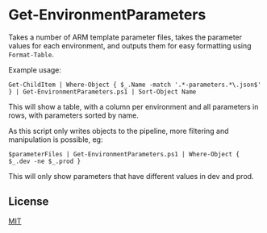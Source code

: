 # Get-EnvironmentParameters

Takes a number of ARM template parameter files, takes the parameter values for each environment, and outputs them
for easy formatting using `Format-Table`.

Example usage:

    Get-ChildItem | Where-Object { $_.Name -match '.*-parameters.*\.json$' } | Get-EnvironmentParameters.ps1 | Sort-Object Name

This will show a table, with a column per environment and all parameters in rows, with parameters sorted by name.

As this script only writes objects to the pipeline, more filtering and manipulation is possible, eg:

    $parameterFiles | Get-EnvironmentParameters.ps1 | Where-Object { $_.dev -ne $_.prod }

This will only show parameters that have different values in dev and prod.

## License

[MIT](LICENSE.md)